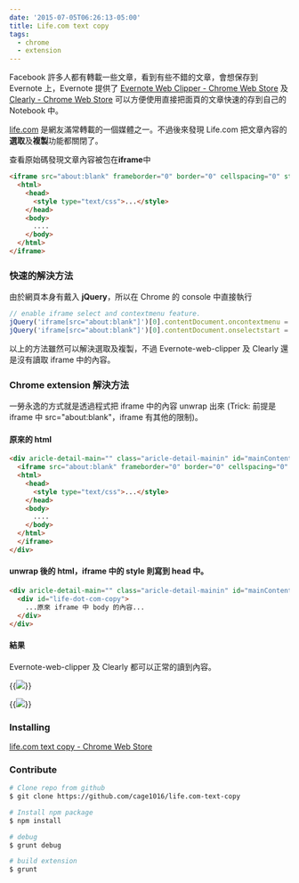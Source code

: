 ```yaml
---
date: '2015-07-05T06:26:13-05:00'
title: Life.com text copy
tags:
  - chrome
  - extension
---
```


Facebook 許多人都有轉載一些文章，看到有些不錯的文章，會想保存到 Evernote 上，Evernote 提供了 [Evernote Web Clipper - Chrome Web Store](https://chrome.google.com/webstore/detail/evernote-web-clipper/pioclpoplcdbaefihamjohnefbikjilc) 及 [Clearly - Chrome Web Store](https://chrome.google.com/webstore/detail/clearly/iooicodkiihhpojmmeghjclgihfjdjhj) 可以方便使用直接把面頁的文章快速的存到自己的 Notebook 中。

[life.com](http://www.life.com.tw) 是網友滿常轉載的一個媒體之一。不過後來發現 Life.com 把文章內容的**選取**及**複製**功能都關閉了。

查看原始碼發現文章內容被包在**iframe**中

```html
<iframe src="about:blank" frameborder="0" border="0" cellspacing="0" style="width: 600px; border: 0px; height: 4887px;">
  <html>
    <head>
      <style type="text/css">...</style>
    </head>
    <body>
      ....
    </body>
  </html>
</iframe>
```

### 快速的解決方法
由於網頁本身有戴入 **jQuery**，所以在 Chrome 的 console 中直接執行

```javascript
// enable iframe select and contextmenu feature.
jQuery('iframe[src="about:blank"]')[0].contentDocument.oncontextmenu = function(){return true;}
jQuery('iframe[src="about:blank"]')[0].contentDocument.onselectstart = function(){return true;}
```

以上的方法雖然可以解決選取及複製，不過 Evernote-web-clipper 及 Clearly 還是沒有讀取 iframe 中的內容。

### Chrome extension 解決方法
一勞永逸的方式就是透過程式把 iframe 中的內容 unwrap 出來 (Trick: 前提是 iframe 中 src="about:blank"，iframe 有其他的限制)。

#### 原來的 html

```html
<div aricle-detail-main="" class="aricle-detail-mainin" id="mainContent">
  <iframe src="about:blank" frameborder="0" border="0" cellspacing="0" style="width: 600px; border: 0px; height: 4887px;">
  <html>
    <head>
      <style type="text/css">...</style>
    </head>
    <body>
      ....
    </body>
  </html>  
  </iframe>
</div>
```

#### unwrap 後的 html，iframe 中的 style 則寫到 head 中。

```html
<div aricle-detail-main="" class="aricle-detail-mainin" id="mainContent">
  <div id="life-dot-com-copy">
    ...原來 iframe 中 body 的內容...
  </div>
</div>
```

#### 結果
Evernote-web-clipper 及 Clearly 都可以正常的讀到內容。

{{<img src="images/posts/life-dom-copy-text-1.png">}}

{{<img src="images/posts/life-dom-copy-text-2.png">}}

### Installing
[life.com text copy - Chrome Web Store](https://chrome.google.com/webstore/detail/lifecom-text-copy/oelpalillkokjbeojomcpkafgoelilbk?hl=en&gl=TW)

### Contribute

```sh
# Clone repo from github
$ git clone https://github.com/cage1016/life.com-text-copy

# Install npm package
$ npm install

# debug
$ grunt debug

# build extension
$ grunt
```
